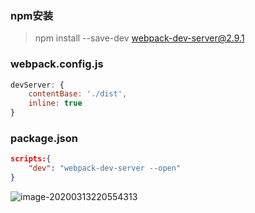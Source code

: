 ### npm安装

> npm install --save-dev webpack-dev-server@2.9.1

### webpack.config.js

```javascript
devServer: {
    contentBase: './dist',
    inline: true
}
```

### package.json

```json
scripts:{
    "dev": "webpack-dev-server --open"
}
```

![image-20200313220554313](C:\Users\MZHlo\AppData\Roaming\Typora\typora-user-images\image-20200313220554313.png)